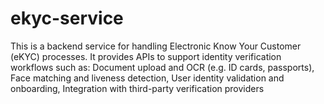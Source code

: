 # ekyc-service
This is a backend service for handling Electronic Know Your Customer (eKYC) processes. It provides APIs to support identity verification workflows such as:  Document upload and OCR (e.g. ID cards, passports),  Face matching and liveness detection,  User identity validation and onboarding,  Integration with third-party verification providers  
